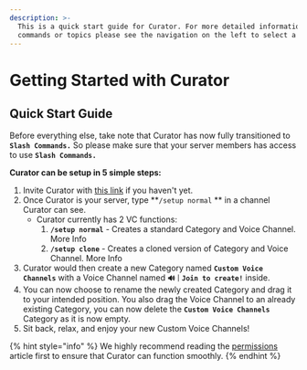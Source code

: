 ```yaml
---
description: >-
  This is a quick start guide for Curator. For more detailed information about
  commands or topics please see the navigation on the left to select a topic
---
```


# Getting Started with Curator

## Quick Start Guide

Before everything else, take note that Curator has now fully transitioned to **`Slash Commands.`** So please make sure that your server members has access to use **`Slash Commands.`**

**Curator can be setup in 5 simple steps:**

1. Invite Curator with [this link](https://discord.com/api/oauth2/authorize?client\_id=816152179101663312\&scope=applications.commands+bot\&permissions=288482360) if you haven't yet.
2. Once Curator is your server, type \*\*`/setup normal` \*\* in a channel Curator can see.
   * Curator currently has 2 VC functions:
     1. **`/setup normal`** - Creates a standard Category and Voice Channel. More Info
     2. **`/setup clone`** - Creates a cloned version of Category and Voice Channel. More Info
3. Curator would then create a new Category named **`Custom Voice Channels`** with a Voice Channel named **`🔊｜Join to create!`** inside.
4. You can now choose to rename the newly created Category and drag it to your intended position. You also drag the Voice Channel to an already existing Category, you can now delete the **`Custom Voice Channels`** Category as it is now empty.
5. Sit back, relax, and enjoy your new Custom Voice Channels!

{% hint style="info" %}
We highly recommend reading the [permissions](topics/permissions.md) article first to ensure that Curator can function smoothly.
{% endhint %}
